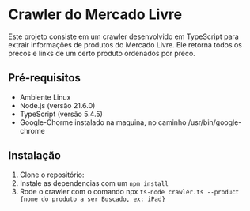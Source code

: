 # Crawler do Mercado Livre

Este projeto consiste em um crawler desenvolvido em TypeScript para extrair informações de produtos do Mercado Livre.
Ele retorna todos os precos e links de um certo produto ordenados por preco.

## Pré-requisitos

- Ambiente Linux
- Node.js (versão 21.6.0)
- TypeScript (versão 5.4.5)
- Google-Chorme instalado na maquina, no caminho /usr/bin/google-chrome

## Instalação

1. Clone o repositório:
2. Instale as dependencias com um `npm install`
3. Rode o crawler com o comando npx `ts-node crawler.ts --product {nome do produto a ser Buscado, ex: iPad}`
